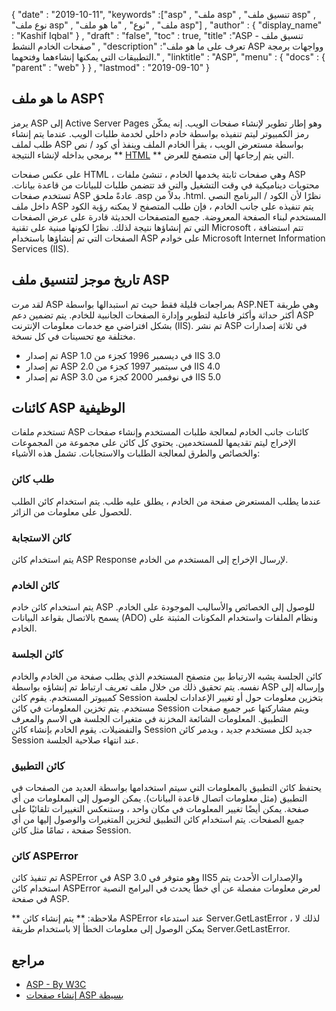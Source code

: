 {
  "date" : "2019-10-11",
  "keywords" :["asp" , "ملف asp" , "تنسيق ملف asp" , "نوع ملف asp" , "ملف" , "نوع" , "ما هو ملف asp"] ,
  "author" : {
    "display_name" : "Kashif Iqbal"
} ,
  "draft" : "false",
  "toc" : true,
  "title" :"ASP - تنسيق ملف صفحات الخادم النشط" ,
  "description" :"تعرف على ما هو ملف ASP وواجهات برمجة التطبيقات التي يمكنها إنشاءهما وفتحهما." ,
  "linktitle" : "ASP",
  "menu" : {
    "docs" : {
      "parent" : "web"
}
} ,
  "lastmod" : "2019-09-10"
}

## ما هو ملف ASP؟

يرمز ASP إلى Active Server Pages وهو إطار تطوير لإنشاء صفحات الويب. إنه يمكّن رمز الكمبيوتر ليتم تنفيذه بواسطة خادم داخلي لخدمة طلبات الويب. عندما يتم إنشاء طلب لملف ASP بواسطة مستعرض الويب ، يقرأ الخادم الملف وينفذ أي كود / نص برمجي بداخله لإنشاء النتيجة ** [HTML](/ar/web/html/) ** التي يتم إرجاعها إلى متصفح للعرض.

على عكس صفحات HTML ، وهي صفحات ثابتة يخدمها الخادم ، تنشئ ملفات ASP محتويات ديناميكية في وقت التشغيل والتي قد تتضمن طلبات للبيانات من قاعدة بيانات. تستخدم صفحات ASP عادةً ملحق .asp بدلاً من .html. نظرًا لأن الكود / البرنامج النصي داخل ملف ASP يتم تنفيذه على جانب الخادم ، فإن طلب المتصفح لا يمكنه رؤية الكود المستخدم لبناء الصفحة المعروضة. جميع المتصفحات الحديثة قادرة على عرض الصفحات التي تم إنشاؤها نتيجة لذلك. نظرًا لكونها مبنية على تقنية Microsoft ، تتم استضافة الصفحات التي تم إنشاؤها باستخدام ASP على خوادم Microsoft Internet Information Services (IIS).

## تاريخ موجز لتنسيق ملف ASP
لقد مرت ASP بمراجعات قليلة فقط حيث تم استبدالها بواسطة ASP.NET وهي طريقة أكثر حداثة وأكثر فاعلية لتطوير وإدارة الصفحات الجانبية للخادم. يتم تضمين دعم ASP بشكل افتراضي مع خدمات معلومات الإنترنت (IIS). تم نشر ASP في ثلاثة إصدارات مختلفة مع تحسينات في كل نسخة.

* تم إصدار ASP 1.0 في ديسمبر 1996 كجزء من IIS 3.0
* تم إصدار ASP 2.0 في سبتمبر 1997 كجزء من IIS 4.0
* تم إصدار ASP 3.0 في نوفمبر 2000 كجزء من IIS 5.0

## كائنات ASP الوظيفية

تستخدم ملفات ASP كائنات جانب الخادم لمعالجة طلبات المستخدم وإنشاء صفحات الإخراج ليتم تقديمها للمستخدمين. يحتوي كل كائن على مجموعة من المجموعات والخصائص والطرق لمعالجة الطلبات والاستجابات. تشمل هذه الأشياء:

### طلب كائن

عندما يطلب المستعرض صفحة من الخادم ، يطلق عليه طلب. يتم استخدام كائن الطلب للحصول على معلومات من الزائر.

### كائن الاستجابة

يتم استخدام كائن ASP Response لإرسال الإخراج إلى المستخدم من الخادم.

### كائن الخادم

يتم استخدام كائن خادم ASP للوصول إلى الخصائص والأساليب الموجودة على الخادم. يسمح بالاتصال بقواعد البيانات (ADO) ونظام الملفات واستخدام المكونات المثبتة على الخادم.

### كائن الجلسة

كائن الجلسة يشبه الارتباط بين متصفح المستخدم الذي يطلب صفحة من الخادم والخادم نفسه. يتم تحقيق ذلك من خلال ملف تعريف ارتباط تم إنشاؤه بواسطة ASP وإرساله إلى كمبيوتر المستخدم. يقوم كائن Session بتخزين معلومات حول أو تغيير الإعدادات لجلسة مستخدم. يتم تخزين المعلومات في كائن Session ويتم مشاركتها عبر جميع صفحات التطبيق. المعلومات الشائعة المخزنة في متغيرات الجلسة هي الاسم والمعرف والتفضيلات. يقوم الخادم بإنشاء كائن Session جديد لكل مستخدم جديد ، ويدمر كائن Session عند انتهاء صلاحية الجلسة.

### كائن التطبيق

يحتفظ كائن التطبيق بالمعلومات التي سيتم استخدامها بواسطة العديد من الصفحات في التطبيق (مثل معلومات اتصال قاعدة البيانات). يمكن الوصول إلى المعلومات من أي صفحة. يمكن أيضًا تغيير المعلومات في مكان واحد ، وستنعكس التغييرات تلقائيًا على جميع الصفحات. يتم استخدام كائن التطبيق لتخزين المتغيرات والوصول إليها من أي صفحة ، تمامًا مثل كائن Session.

### كائن ASPError

تم تنفيذ كائن ASPError في ASP 3.0 وهو متوفر في IIS5 والإصدارات الأحدث يتم استخدام كائن ASPError لعرض معلومات مفصلة عن أي خطأ يحدث في البرامج النصية في صفحة ASP.

** ملاحظة: ** يتم إنشاء كائن ASPError عند استدعاء Server.GetLastError ، لذلك لا يمكن الوصول إلى معلومات الخطأ إلا باستخدام طريقة Server.GetLastError.

## مراجع

* [ASP - By W3C](https://www.w3schools.com/asp/default.asp)
* [إنشاء صفحات ASP بسيطة](https://learn.microsoft.com/en-us/previous-versions/iis/6.0-sdk/ms524741 (الإصدار = مقابل 90))

